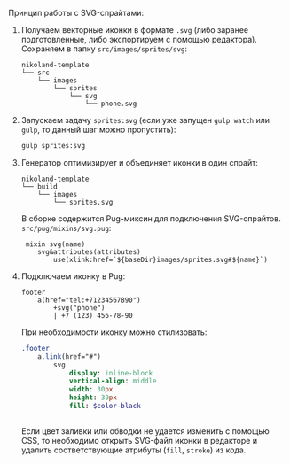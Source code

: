 Принцип работы с SVG-спрайтами:

1. Получаем векторные иконки в формате `.svg` (либо заранее подготовленные, либо экспортируем с помощью редактора).
   Сохраняем в папку `src/images/sprites/svg`:

   ```text
   nikoland-template
   └── src
       └── images
           └── sprites
               └── svg
                   └── phone.svg
   ```

2. Запускаем задачу `sprites:svg` (если уже запущен `gulp watch` или `gulp`, то данный шаг можно пропустить):

   ```bash
   gulp sprites:svg
   ```

3. Генератор оптимизирует и объединяет иконки в один спрайт:

   ```text
   nikoland-template
   └── build
       └── images
           └── sprites.svg
   ```

   В сборке содержится Pug-миксин для подключения SVG-спрайтов.<br>
   `src/pug/mixins/svg.pug`:

   ```pug
    mixin svg(name)
       svg&attributes(attributes)
           use(xlink:href=`${baseDir}images/sprites.svg#${name}`)
   ```

4. Подключаем иконку в Pug:

   ```pug
   footer
       a(href="tel:+71234567890")
           +svg("phone")
           | +7 (123) 456-78-90
   ```

   При необходимости иконку можно стилизовать:

   ```sass
   .footer
       a.link(href="#")
           svg
               display: inline-block
               vertical-align: middle
               width: 30px
               height: 30px
               fill: $color-black
           
   ```

   Если цвет заливки или обводки не удается изменить с помощью CSS, то необходимо открыть SVG-файл иконки в редакторе и удалить соответствующие атрибуты (`fill`, `stroke`) из кода.
